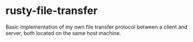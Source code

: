 # rusty-file-transfer
Basic implementation of my own file transfer protocol between a client and server, both located on the same host machine.
